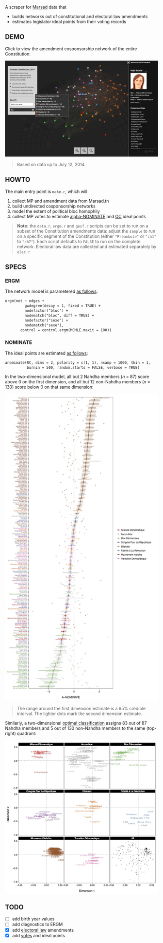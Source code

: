 A scraper for [Marsad](http://www.marsad.tn) data that

* builds networks out of constitutional and electoral law amendments
* estimates legislator ideal points from their voting records

## DEMO

Click to view the amendment cosponsorship network of the entire Constitution:

[![](plots/demo.png)](http://briatte.org/marsad/)

> Based on data up to July 12, 2014.

## HOWTO

The main entry point is `make.r`, which will

1. collect MP and amendment data from Marsad.tn
2. build undirected cosponsorship networks
3. model the extent of political bloc homophily
4. collect MP votes to estimate [alpha-NOMINATE](http://cran.r-project.org/web/packages/anominate/) and [OC](http://cran.r-project.org/web/packages/oc/) ideal points

> __Note:__ the `data.r`, `ergm.r` and `gexf.r` scripts can be set to run on a subset of the Constitution amendments data: adjust the `sample` to run on a specific segment of the Constitution (either `"Préambule"` or `"ch1"` to `"ch7"`). Each script defaults to `FALSE` to run on the complete network. Electoral law data are collected and estimated separately by `elec.r`.

## SPECS

### ERGM

The network model is parametered [as follows](https://github.com/briatte/marsad/blob/master/code/ergm.r#L21-L27):

```{S}
ergm(net ~ edges +
         gwdegree(decay = 1, fixed = TRUE) +
         nodefactor("bloc") +
         nodematch("bloc", diff = TRUE) + 
         nodefactor("sexe") +
         nodematch("sexe"),
       control = control.ergm(MCMLE.maxit = 100))
```

### NOMINATE

The ideal points are estimated [as follows](https://github.com/briatte/marsad/blob/master/code/vote.r#L221-L222):

```{S}
anominate(RC, dims = 2, polarity = c(1, 1), nsamp = 1000, thin = 1,
          burnin = 500, random.starts = FALSE, verbose = TRUE)
```

In the two-dimensional model, all but 2 Nahdha members (_n_ = 87) score above 0 on the first dimension, and all but 12 non-Nahdha members (_n_ = 130) score below 0 on that same dimension:

![](plots/idealpoints.jpg)

> The range around the first dimension estimate is a 95% credible interval. The lighter dots mark the second dimension estimate.

Similarly, a two-dimensional [optimal classification][oc] assigns 83 out of 87 Nahdha members and 5 out of 130 non-Nahdha members to the same (top-right) quadrant:

![](plots/oc_2d.jpg)

[oc]: https://github.com/briatte/marsad/blob/master/code/vote.r#L194

## TODO

- [ ] add birth year values
- [ ] add diagnostics to ERGM
- [x] add [electoral law](http://www.marsad.tn/fr/loi_electorale/index) amendments
- [x] add [votes](http://www.marsad.tn/fr/votes) and ideal points
